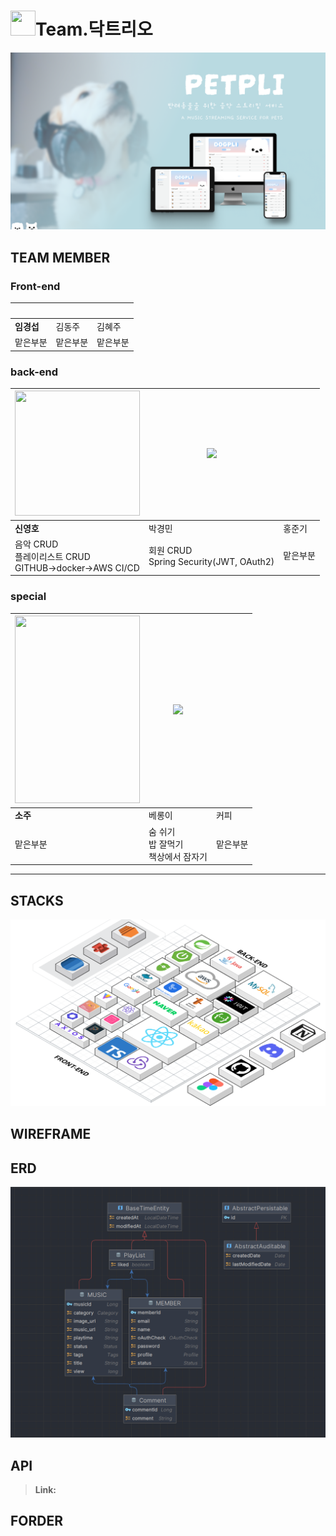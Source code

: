 # <img src="https://raw.githubusercontent.com/codestates-seb/seb44_main_011/dev/img/%E1%84%83%E1%85%A1%E1%86%A8%E1%84%90%E1%85%B3%E1%84%85%E1%85%B5%E1%84%8B%E1%85%A9.jpg" width="40" height="40" /></div>Team.닥트리오

![image](/img/petpli.png)


## TEAM MEMBER
### Front-end

| <img src=""/> | <img src=""/> | <img src=""/> |
| ------------------------------------------------------------------------------------------ | ------------------------------------------------------------------------------------------ | ------------------------------------------------------------------------------------------ |
| **임경섭**                                                                              | 김동주                                                                                     | 김혜주                                                                                    |
| 맡은부분                                                             |  맡은부분                                                              |  맡은부분                                                               |

### back-end
| <img src="https://github.com/codestates-seb/seb44_main_011/assets/85180324/ef82b9f4-17cf-435c-b521-8e21139cf6b2" width="200" height="200"/>| <img src="https://github.com/codestates-seb/seb44_main_011/blob/dev/img/%EB%8B%A5%ED%8A%B8%EB%A6%AC%EC%98%A4%EB%B0%95%EA%B2%BD%EB%AF%BC.png" witdth = "200" height = "200"/> | <img src=""/> |
| ------------------------------------------------------------------------------------------ | ------------------------------------------------------------------------------------------ | ------------------------------------------------------------------------------------------ |
| **신영호**                                                                              | 박경민                                                                                     | 홍준기                                                                                    |
| 음악 CRUD<br> 플레이리스트 CRUD<br>  GITHUB->docker->AWS CI/CD                                                             | 회원 CRUD<br>Spring Security(JWT, OAuth2)                                                              |  맡은부분                                                                |

### special
| <img src="https://github.com/codestates-seb/seb44_main_011/assets/82023393/f21fbfd9-39dd-42d5-8618-498dfb93653a" width="200" height="300"/> | <img src="https://github.com/codestates-seb/seb44_main_011/blob/dev/img/%EB%B2%A0%EB%A1%B16.jpg" witdth = "200" height = "200"/> | <img src=""/> |
| ------------------------------------------------------------------------------------------ | ------------------------------------------------------------------------------------------ | ------------------------------------------------------------------------------------------ |
| **소주**                                                                              | 베롱이                                                                                    | 커피                                                                                    |
| 맡은부분                                                             | 숨 쉬기<br>밥 잘먹기<br>책상에서 잠자기                                                              |  맡은부분                                                                |
---
## STACKS
![image](/img/Stacks.png)

## WIREFRAME

## ERD

![image](/img/ERD.png)

## API
> **<i class="fa fa-question-circle"></i> Link:** 
## FORDER
